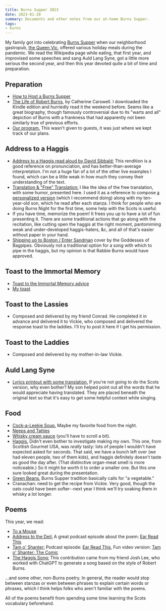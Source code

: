 ```yaml
---
title: Burns Supper 2023
date: 2023-01-28
summary: Documents and other notes from our at-home Burns Supper.
tags:
- burns
---
```


My family got into celebrating [Burns Supper](https://en.wikipedia.org/wiki/Burns_supper) when our neighborhood gastropub, [the Queen Vic](https://www.thequeenvicdc.com/), offered various holiday meals during the pandemic. We read the Wikipedia page while eating, that first year, and improvised some speeches and sang Auld Lang Syne, got a little more serious the second year, and then this year devoted quite a bit of time and preparation.

## Preparation

* [How to Host a Burns Supper](https://www.youtube.com/watch?v=9BD0SmdfVxc)
* [The Life of Robert Burns](https://www.amazon.com/Life-Robert-Burns-Author-Catherine/dp/B010B9YRI0), by Catherine Carswell. I downloaded the Kindle edition and hurriedly read it the weekend before. Seems like a great biography, though famously controversial due to its "warts and all" depiction of Burns with a frankness that had apparently not been similarly true of previous efforts.
* [Our program.](https://docs.google.com/document/d/1EzR9I6WWiTCiOmkGbuy7TnxcZb1iKLYztzxxpoV04zU/edit?usp=sharing) This wasn't given to guests, it was just where we kept track of our plans.

## Address to a Haggis

* [Address to a Haggis read aloud by David Sibbald:](https://www.youtube.com/watch?v=qJSjAGVV6Zg) This rendition is a  good reference on pronunciation, and has better-than-average interpretation. I'm not a huge fan of a lot of the other live examples I found, which can be a little weak in how much they convey their understanding of the text.
* [Translation & "Free" Translation:](https://www.scottish-country-dancing-dictionary.com/to-a-haggis.html) I like the idea of the free translation, with some humor, presented here. I used it as a reference to compose [a personalized version](https://docs.google.com/document/d/1oZNrKMi5Py79c4_121alj12uDZRcO6eiPzVxGmKgHBo/edit?usp=sharing) (which I recommend doing) along with my ten-year-old son, which he read after each stanza. I think for people who are doing Burns Night for the first time, some help with the Scots is useful.
* If you have time, memorize the poem! It frees you up to have a lot of fun presenting it. There are some traditional actions that go along with the recitation, like cutting open the haggis at the right moment, pantomiming weak and under-developed haggis-haters, &c, and all of that's easier without paper in your hand.
* [Shipping up to Boston / Enter Sandman](https://www.youtube.com/watch?v=HXm8JdC4k4c) cover by the Goddesses of Bagpipes. Obviously not a traditional option for a song with which to pipe in the haggis, but my opinion is that Rabbie Burns would have approved.
## Toast to the Immortal Memory

* [Toast to the Immortal Memory advice](https://www.youtube.com/watch?v=XrAQNragW00)
* [My toast](https://docs.google.com/document/d/1vf6OSd98uLO01MV0tXRzQPshp3FqwtEAAcNvmu6mIrc/edit?usp=sharing)

## Toast to the Lassies

* Composed and delivered by my friend Conrad. He completed it in advance and delivered it to Vickie, who composed and delivered the response toast to the laddies. I'll try to post it here if I get his permission.

## Toast to the Laddies

* Composed and delivered by my mother-in-law Vickie.

## Auld Lang Syne

* [Lyrics printout with some translation.](https://docs.google.com/document/d/1Hx5PJkEZiCcUttPIcbJCB9WgYqjWogIGU47hXGK0r44/edit?usp=sharing) If you're not going to do the Scots version, why even bother? My son helped point out all the words that he would appreciate having translated. They are placed beneath the original text so that it's easy to get some helpful context while singing.

## Food

* [Cock-a-Leekie Soup.](https://cooking.nytimes.com/recipes/1022930-cock-a-leekie-soup-scottish-chicken-and-leek-soup) Maybe my favorite food from the night.
* [Neeps and Tatties](https://www.bbcgoodfood.com/recipes/neeps-tatties)
* [Whisky cream sauce](https://thetakeout.com/does-haggis-taste-good-recipe-scotland-robert-burns-1840839371) (you'll have to scroll a bit).
* [Haggis.](https://www.scottishgourmetusa.com/product/presentation-haggis-for-Burns-Night) Didn't even bother to investigate making my own. This one, from Scottish Gourmet USA, was _really_ tasty: lots of people I wouldn't have expected asked for seconds. That said, we have a bunch left over (we had eleven people, two of them kids), and haggis definitely doesn't taste as good the day after. (That distinctive organ-meat smell is more noticeable.) So it might be worth it to order a smaller one. But this one sure looked great during the presentation.
* [Green Beans.](https://cooking.nytimes.com/recipes/146-green-beans-with-ginger-and-garlic) Burns Supper tradition basically calls for "a vegetable."
* Cranachan: need to get the recipe from Vickie. Very good, though the oats could have been softer--next year I think we'll try soaking them in whisky a lot longer.

## Poems

This year, we read:

* [To a Mouse](https://www.poetryfoundation.org/poems/43816/to-a-mouse-56d222ab36e33)
* [Address to the Deil:](https://www.poetryfoundation.org/poems/43797/address-to-the-devil) A great podcast episode about the poem: [Ear Read This](https://www.youtube.com/watch?v=Pnn6lZ8Dk_U)
* [Tam o' Shanter:](https://www.poetryfoundation.org/poems/43815/tam-o-shanter) Podcast episode: [Ear Read This](https://www.youtube.com/watch?v=LpyEBQBGVIA), Fun video version: [Tam o' Shanter: The Comic](https://www.youtube.com/watch?v=GAqVwCa_x5o)
* [The Haggis Song:](/posts/the-haggis-song.html) This contribution came from my friend Josh Lee, who worked with ChatGPT to generate a song based on the style of Robert Burns.

...and some other, non-Burns poetry. In general, the reader would stop between stanzas or even between phrases to explain certain words or phrases, which I think helps folks who aren't familiar with the poems.

All of the poems benefit from spending some time learning the Scots vocabulary beforehand.
